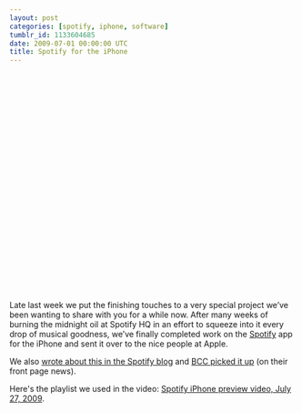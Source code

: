 ```yaml
---
layout: post
categories: [spotify, iphone, software]
tumblr_id: 1133604685
date: 2009-07-01 00:00:00 UTC
title: Spotify for the iPhone
---
```


<object width="640" height="385"><param name="movie" value="http://www.youtube-nocookie.com/v/QNCb1IdmJ_0&hl=en&fs=1&rel=0&hd=1"></param><param name="allowFullScreen" value="true"></param><param name="allowscriptaccess" value="always"></param><embed src="http://www.youtube-nocookie.com/v/QNCb1IdmJ_0&hl=en&fs=1&rel=0&hd=1" type="application/x-shockwave-flash" allowscriptaccess="always" allowfullscreen="true" width="640" height="385"></embed></object>

Late last week we put the finishing touches to a very special project we’ve been wanting to share with you for a while now. After many weeks of burning the midnight oil at Spotify HQ in an effort to squeeze into it every drop of musical goodness, we’ve finally completed work on the [Spotify](http://www.spotify.com/) app for the iPhone and sent it over to the nice people at Apple.

We also <a href="http://www.spotify.com/blog/archives/2009/07/27/spotify-for-iphone/">wrote about this in the Spotify blog</a> and <a href="http://news.bbc.co.uk/2/hi/technology/8169971.stm">BCC picked it up</a> (on their front page news).

Here's the playlist we used in the video: <a href="spotify:user:rasmus:playlist:608xY9QGoZfHTXaPqnmUZF">Spotify iPhone preview video, July 27, 2009</a>.
